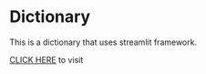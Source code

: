 # Dictionary
This is a dictionary that uses streamlit framework. 
<div>
<a href = "https://webdictionary.onrender.com/" target="_blank" rel="noopener noreferrer"> CLICK HERE<a/> to visit
<div/>
